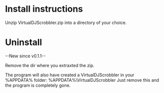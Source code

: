 # Install instructions #

Unzip VirtualDJScrobbler.zip into a directory of your choice.

# Uninstall #
--New since v0.1.1--

Remove the dir where you extraxted the zip.

The program will also have created a VirtualDJScrobbler in your %APPDATA% folder:
%APPDATA%\VirtualDJScrobbler
Just remove this and the program is completely gone.